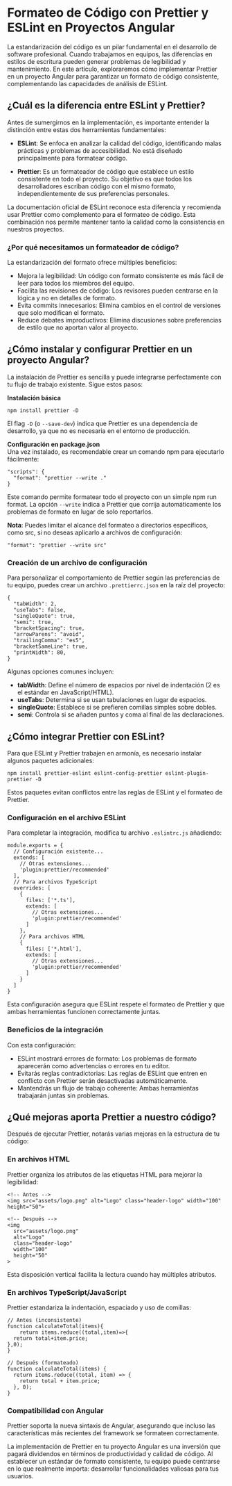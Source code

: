 # Formateo de Código con Prettier y ESLint en Proyectos Angular

La estandarización del código es un pilar fundamental en el desarrollo de software profesional. Cuando trabajamos en equipos, las diferencias en estilos de escritura pueden generar problemas de legibilidad y mantenimiento. En este artículo, exploraremos cómo implementar Prettier en un proyecto Angular para garantizar un formato de código consistente, complementando las capacidades de análisis de ESLint.

## ¿Cuál es la diferencia entre ESLint y Prettier?

Antes de sumergirnos en la implementación, es importante entender la distinción entre estas dos herramientas fundamentales:

- **ESLint**: Se enfoca en analizar la calidad del código, identificando malas prácticas y problemas de accesibilidad. No está diseñado principalmente para formatear código.

- **Prettier**: Es un formateador de código que establece un estilo consistente en todo el proyecto. Su objetivo es que todos los desarrolladores escriban código con el mismo formato, independientemente de sus preferencias personales.

La documentación oficial de ESLint reconoce esta diferencia y recomienda usar Prettier como complemento para el formateo de código. Esta combinación nos permite mantener tanto la calidad como la consistencia en nuestros proyectos.

### ¿Por qué necesitamos un formateador de código?

La estandarización del formato ofrece múltiples beneficios:

- Mejora la legibilidad: Un código con formato consistente es más fácil de leer para todos los miembros del equipo.
- Facilita las revisiones de código: Los revisores pueden centrarse en la lógica y no en detalles de formato.
- Evita commits innecesarios: Elimina cambios en el control de versiones que solo modifican el formato.
- Reduce debates improductivos: Elimina discusiones sobre preferencias de estilo que no aportan valor al proyecto.

## ¿Cómo instalar y configurar Prettier en un proyecto Angular?

La instalación de Prettier es sencilla y puede integrarse perfectamente con tu flujo de trabajo existente. Sigue estos pasos:

**Instalación básica**

```
npm install prettier -D
```

El flag `-D` (o `--save-dev`) indica que Prettier es una dependencia de desarrollo, ya que no es necesaria en el entorno de producción.

**Configuración en package.json**  
Una vez instalado, es recomendable crear un comando npm para ejecutarlo fácilmente:

```
"scripts": {
  "format": "prettier --write ."
}
```

Este comando permite formatear todo el proyecto con un simple npm run format. La opción `--write` indica a Prettier que corrija automáticamente los problemas de formato en lugar de solo reportarlos.

**Nota**: Puedes limitar el alcance del formateo a directorios específicos, como src, si no deseas aplicarlo a archivos de configuración:

```
"format": "prettier --write src"
```

### Creación de un archivo de configuración

Para personalizar el comportamiento de Prettier según las preferencias de tu equipo, puedes crear un archivo `.prettierrc.json` en la raíz del proyecto:

```
{
  "tabWidth": 2,
  "useTabs": false,
  "singleQuote": true,
  "semi": true,
  "bracketSpacing": true,
  "arrowParens": "avoid",
  "trailingComma": "es5",
  "bracketSameLine": true,
  "printWidth": 80,
}
```

Algunas opciones comunes incluyen:

- **tabWidth**: Define el número de espacios por nivel de indentación (2 es el estándar en JavaScript/HTML).
- **useTabs**: Determina si se usan tabulaciones en lugar de espacios.
- **singleQuote**: Establece si se prefieren comillas simples sobre dobles.
- **semi**: Controla si se añaden puntos y coma al final de las declaraciones.

## ¿Cómo integrar Prettier con ESLint?

Para que ESLint y Prettier trabajen en armonía, es necesario instalar algunos paquetes adicionales:

```
npm install prettier-eslint eslint-config-prettier eslint-plugin-prettier -D
```

Estos paquetes evitan conflictos entre las reglas de ESLint y el formateo de Prettier.

### Configuración en el archivo ESLint

Para completar la integración, modifica tu archivo `.eslintrc.js` añadiendo:

```
module.exports = {
  // Configuración existente...
  extends: [
    // Otras extensiones...
    'plugin:prettier/recommended'
  ],
  // Para archivos TypeScript
  overrides: [
    {
      files: ['*.ts'],
      extends: [
        // Otras extensiones...
        'plugin:prettier/recommended'
      ]
    },
    // Para archivos HTML
    {
      files: ['*.html'],
      extends: [
        // Otras extensiones...
        'plugin:prettier/recommended'
      ]
    }
  ]
}
```

Esta configuración asegura que ESLint respete el formateo de Prettier y que ambas herramientas funcionen correctamente juntas.

### Beneficios de la integración

Con esta configuración:

- ESLint mostrará errores de formato: Los problemas de formato aparecerán como advertencias o errores en tu editor.
- Evitarás reglas contradictorias: Las reglas de ESLint que entren en conflicto con Prettier serán desactivadas automáticamente.
- Mantendrás un flujo de trabajo coherente: Ambas herramientas trabajarán juntas sin problemas.

## ¿Qué mejoras aporta Prettier a nuestro código?

Después de ejecutar Prettier, notarás varias mejoras en la estructura de tu código:

### En archivos HTML

Prettier organiza los atributos de las etiquetas HTML para mejorar la legibilidad:

```
<!-- Antes -->
<img src="assets/logo.png" alt="Logo" class="header-logo" width="100" height="50">

<!-- Después -->
<img
  src="assets/logo.png"
  alt="Logo"
  class="header-logo"
  width="100"
  height="50"
>
```

Esta disposición vertical facilita la lectura cuando hay múltiples atributos.

### En archivos TypeScript/JavaScript

Prettier estandariza la indentación, espaciado y uso de comillas:

```
// Antes (inconsistente)
function calculateTotal(items){
    return items.reduce((total,item)=>{
  return total+item.price;
},0);
}

// Después (formateado)
function calculateTotal(items) {
  return items.reduce((total, item) => {
    return total + item.price;
  }, 0);
}
```

### Compatibilidad con Angular

Prettier soporta la nueva sintaxis de Angular, asegurando que incluso las características más recientes del framework se formateen correctamente.

La implementación de Prettier en tu proyecto Angular es una inversión que pagará dividendos en términos de productividad y calidad de código. Al establecer un estándar de formato consistente, tu equipo puede centrarse en lo que realmente importa: desarrollar funcionalidades valiosas para tus usuarios.

